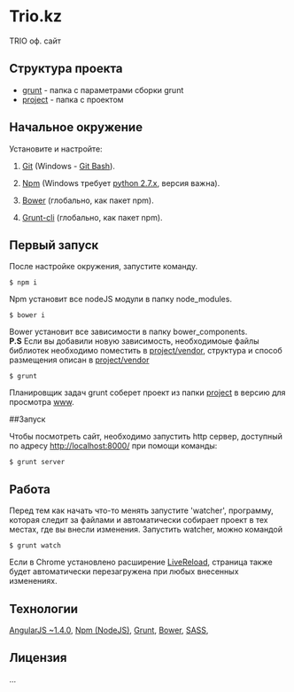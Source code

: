 # Trio.kz
TRIO оф. сайт

## Структура проекта
- [grunt](grunt) - папка с параметрами сборки grunt
- [project](project) - папка с проектом

## Начальное окружение
Установите и настройте:

1. [Git](http://git-scm.com/book/en/v2/Getting-Started-Installing-Git) (Windows - [Git Bash](http://git-scm.com/download/win)).

2. [Npm](https://nodejs.org/download/) (Windows требует [python 2.7.x](https://www.python.org/downloads/), версия важна).

3. [Bower](https://www.npmjs.com/package/bower) (глобально, как пакет npm).

4. [Grunt-cli](https://www.npmjs.com/package/grunt-cli) (глобально, как пакет npm).



## Первый запуск
После настройке окружения, запустите команду.
```cli
$ npm i
```
Npm установит все nodeJS модули в папку node_modules.

```cli
$ bower i
```
Bower установит все зависимости в папку bower_components.  
**P.S** Если вы добавили новую зависимость, необходимоые файлы библиотек необходимо поместить в [project/vendor](project/vendor), структура и способ размещения описан в [project/vendor](project/vendor)


```cli
$ grunt
```
Планировщик задач grunt соберет проект из папки [project](project) в версию для просмотра [www](www).


##Запуск

Чтобы посмотреть сайт, необходимо запустить http сервер, доступный по адресу [http://localhost:8000/](http://localhost:8000/) при помощи команды:
```cli
$ grunt server
```

## Работа
Перед тем как начать что-то менять запустите 'watcher', программу, которая следит за файлами и автоматически собирает проект в тех местах, где вы внесли изменения.
Запустить watcher, можно командой
```cli
$ grunt watch
```

Если в Chrome установлено расширение [LiveReload](https://chrome.google.com/webstore/detail/livereload/jnihajbhpnppcggbcgedagnkighmdlei), страница также
будет автоматически перезагружена при любых внесенных изменениях.


## Технологии
[AngularJS ~1.4.0](https://code.angularjs.org/1.4.0/docs/api),
[Npm (NodeJS)](https://nodejs.org/),
[Grunt](http://gruntjs.com/),
[Bower](http://bower.io/),
[SASS](http://sass-lang.com/),

## Лицензия
...